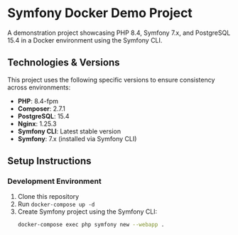 # Symfony Docker Demo Project

A demonstration project showcasing PHP 8.4, Symfony 7.x, and PostgreSQL 15.4 in a Docker environment using the Symfony CLI.

## Technologies & Versions

This project uses the following specific versions to ensure consistency across environments:

- **PHP**: 8.4-fpm
- **Composer**: 2.7.1
- **PostgreSQL**: 15.4
- **Nginx**: 1.25.3
- **Symfony CLI**: Latest stable version
- **Symfony**: 7.x (installed via Symfony CLI)

## Setup Instructions

### Development Environment

1. Clone this repository
2. Run `docker-compose up -d`
3. Create Symfony project using the Symfony CLI:
   ```bash
   docker-compose exec php symfony new --webapp .
